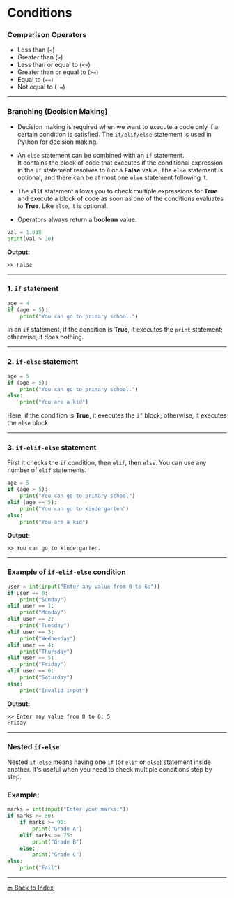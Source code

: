 # Conditions

### Comparison Operators

- Less than (`<`)
- Greater than (`>`)
- Less than or equal to (`<=`)
- Greater than or equal to (`>=`)
- Equal to (`==`)
- Not equal to (`!=`)

---

### Branching (Decision Making)

- Decision making is required when we want to execute a code only if a certain condition is satisfied. The `if/elif/else` statement is used in Python for decision making.

- An `else` statement can be combined with an `if` statement.  
It contains the block of code that executes if the conditional expression in the `if` statement resolves to `0` or a **False** value. The `else` statement is optional, and there can be at most one `else` statement following it.

- The **`elif`** statement allows you to check multiple expressions for **True** and execute a block of code as soon as one of the conditions evaluates to **True**. Like `else`, it is optional.  

- Operators always return a **boolean** value.

```python
val = 1.618
print(val > 20)
```

**Output:**

```
>> False
```

---

### 1. `if` statement

```python
age = 4
if (age > 5):
    print("You can go to primary school.")
```

In an `if` statement, if the condition is **True**, it executes the `print` statement; otherwise, it does nothing.

---

### 2. `if-else` statement

```python
age = 5
if (age > 5):
    print("You can go to primary school.")
else:
    print("You are a kid")
```

Here, if the condition is **True**, it executes the `if` block; otherwise, it executes the `else` block.

---

### 3. `if-elif-else` statement

First it checks the `if` condition, then `elif`, then `else`. You can use any number of `elif` statements.

```python
age = 5
if (age > 5):
    print("You can go to primary school")
elif (age == 5):
    print("You can go to kindergarten")
else:
    print("You are a kid")
```

**Output:**

```
>> You can go to kindergarten.
```

---

### Example of `if-elif-else` condition

```python
user = int(input("Enter any value from 0 to 6:"))
if user == 0:
    print("Sunday")
elif user == 1:
    print("Monday")
elif user == 2:
    print("Tuesday")
elif user == 3:
    print("Wednesday")
elif user == 4:
    print("Thursday")
elif user == 5:
    print("Friday")
elif user == 6:
    print("Saturday")
else:
    print("Invalid input")
```

**Output:**

```
>> Enter any value from 0 to 6: 5
Friday
```
---

### Nested `if-else`

Nested `if-else` means having one `if` (or `elif` or `else`) statement inside another. It's useful when you need to check multiple conditions step by step.

### Example:

```python
marks = int(input("Enter your marks:"))
if marks >= 50:
    if marks >= 90:
        print("Grade A")
    elif marks >= 75:
        print("Grade B")
    else:
        print("Grade C")
else:
    print("Fail")
```

---
[🔙 Back to Index](README.md)
